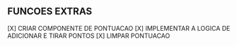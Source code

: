 ## FUNCOES EXTRAS 
[X] CRIAR COMPONENTE DE PONTUACAO 
[X] IMPLEMENTAR A LOGICA DE ADICIONAR E TIRAR PONTOS 
[X] LIMPAR PONTUACAO